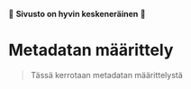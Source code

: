 :hammer: **Sivusto on hyvin keskeneräinen** :hammer:

# Metadatan määrittely

> Tässä kerrotaan metadatan määrittelystä